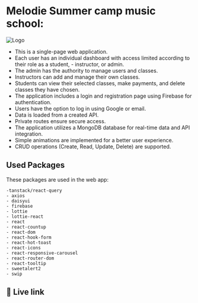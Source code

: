 # Melodie Summer camp music school:

![Logo](https://i.ibb.co/2WXqLcM/logo.png)

- This is a single-page web application.
- Each user has an individual dashboard with access limited according to their role as a student, -  instructor, or admin.
- The admin has the authority to manage users and classes.
- Instructors can add and manage their own classes.
- Students can view their selected classes, make payments, and delete classes they have chosen.
- The application includes a login and registration page using Firebase for authentication.
- Users have the option to log in using Google or email.
- Data is loaded from a created API.
- Private routes ensure secure access.
- The application utilizes a MongoDB database for real-time data and API integration.
- Simple animations are implemented for a better user experience.
- CRUD operations (Create, Read, Update, Delete) are supported.

## Used Packages

These packages are used in the web app:

    -tanstack/react-query 
    - axios
    - daisyui
    - firebase
    - lottie
    - lottie-react
    - react
    - react-countup
    - react-dom
    - react-hook-form
    - react-hot-toast
    - react-icons
    - react-responsive-carousel
    - react-router-dom
    - react-tooltip
    - sweetalert2
    - swip

## 🔗 Live link


